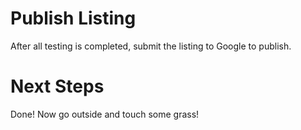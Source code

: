 # Publish Listing

After all testing is completed, submit the listing to Google to publish. 

# Next Steps

Done! Now go outside and touch some grass!